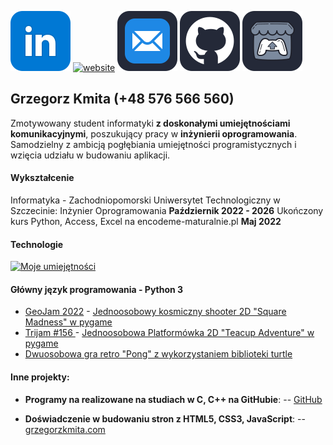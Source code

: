  [![linkedin](https://raw.githubusercontent.com/Jirafey/Jirafey/36d88da2328b253eb5e1a7813d9926d546282e6d/images/linkedin-48.svg)](https://www.linkedin.com/in/grzegorzkmita) [![website](https://raw.githubusercontent.com/Jirafey/grzegorzkmita.com/main/icon/icon3.png)](https://grzegorzkmita.com) [![email](https://raw.githubusercontent.com/Jirafey/Jirafey/45ddf46127a9ad7f5a6082d4b0d2964e1c7ba6ad/images/mail-48.svg)](mailto:grzegorzkmita@tuta.io) [![github](https://raw.githubusercontent.com/Jirafey/Jirafey/45ddf46127a9ad7f5a6082d4b0d2964e1c7ba6ad/images/github-48.svg)](https://github.com/Jirafey) [![itch.io](https://raw.githubusercontent.com/Jirafey/Jirafey/45ddf46127a9ad7f5a6082d4b0d2964e1c7ba6ad/images/itch-48.svg)](https://jirafey.itch.io/)
## **Grzegorz Kmita** (+48 576 566 560) 

Zmotywowany student informatyki **z doskonałymi umiejętnościami komunikacyjnymi**, poszukujący pracy w **inżynierii oprogramowania**. Samodzielny z ambicją pogłębiania umiejętności programistycznych i wzięcia udziału w budowaniu aplikacji.
#### **Wykształcenie**
Informatyka - Zachodniopomorski Uniwersytet Technologiczny w Szczecinie:
Inżynier Oprogramowania **Październik 2022 - 2026**
Ukończony kurs Python, Access, Excel na encodeme-maturalnie.pl **Maj 2022**

#### **Technologie**
[![Moje umiejętności](https://skillicons.dev/icons?i=python,c,cpp,html,css,js,git,vercel,stackoverflow,vscode,visualstudio,unity,matlab,discord)](https://github.com/Jirafey)

#### **Główny język programowania - Python 3** 
- [GeoJam 2022](https://itch.io/jam/geojam-2022) - [Jednoosobowy kosmiczny shooter 2D "Square Madness" w  pygame](https://jirafey.itch.io/Square-Madness) 
- [Trijam #156 ](https://itch.io/jam/trijam-156) - [Jednoosobowa Platformówka 2D "Teacup Adventure" w pygame](https://jirafey.itch.io/Teacup-Adventure) 
- [Dwuosobowa gra retro "Pong" z wykorzystaniem biblioteki turtle](https://jirafey.itch.io/pong)
#### Inne projekty:
- **Programy na realizowane na studiach w C, C++ na GitHubie**:
-- [GitHub](https://github.com/Jirafey/Computer-Science)

- **Doświadczenie w budowaniu stron z HTML5, CSS3, JavaScript**:
-- [grzegorzkmita.com](https://github.com/Jirafey/grzegorzkmita.com) 

 
